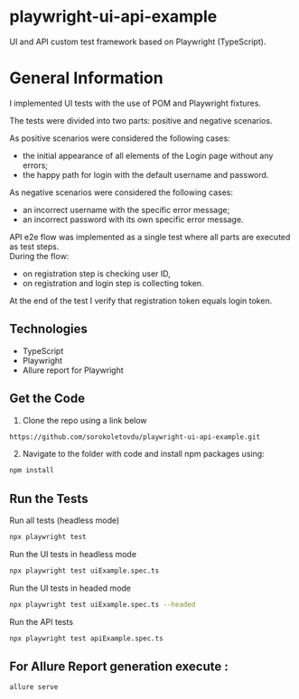 # playwright-ui-api-example
UI and API custom test framework based on Playwright (TypeScript).

# General Information

I implemented UI tests with the use of POM and Playwright fixtures. 

The tests were divided into two parts: positive and negative scenarios.

As positive scenarios were considered the following cases:
- the initial appearance of all elements of the Login page without any errors;
- the happy path for login with the default username and password.

As negative scenarios were considered the following cases:
- an incorrect username with the specific error message;
- an incorrect password with its own specific error message.

API e2e flow was implemented as a single test where all parts are executed as test steps.  
During the flow:
- on registration step is checking user ID,
- on registration and login step is collecting token.  

At the end of the test I verify that registration token equals login token.

## Technologies
- TypeScript
- Playwright
- Allure report for Playwright

## Get the Code
1. Clone the repo using a link below

```sh
https://github.com/sorokoletovdu/playwright-ui-api-example.git
```

2. Navigate to the folder with code and install npm packages using:

```sh
npm install
```

## Run the Tests

Run all tests (headless mode)
```sh
npx playwright test
```

Run the UI tests in headless mode
```sh
npx playwright test uiExample.spec.ts
```

Run the UI tests in headed mode
```sh
npx playwright test uiExample.spec.ts --headed
```

Run the API tests 
```sh
npx playwright test apiExample.spec.ts
```



## For Allure Report generation execute :

```sh
allure serve
```